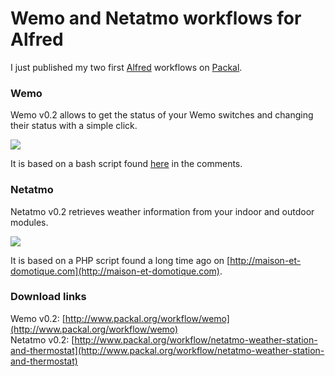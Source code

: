 # Wemo and Netatmo workflows for Alfred

I just published my two first [Alfred](https://www.alfredapp.com/) workflows on [Packal](www.packal.org).

### Wemo

Wemo v0.2 allows to get the status of your Wemo switches and changing their status with a simple click.

![](https://blog.wains.be/library/images/alfred-wemo.png)

It is based on a bash script found [here](http://moderntoil.com/?p=839) in the comments.

### Netatmo

Netatmo v0.2 retrieves weather information from your indoor and outdoor modules.

![](https://blog.wains.be/library/images/alfred-netatmo.png)

It is based on a PHP script found a long time ago on [http://maison-et-domotique.com](http://maison-et-domotique.com).

### Download links

Wemo v0.2: [http://www.packal.org/workflow/wemo](http://www.packal.org/workflow/wemo)  
Netatmo v0.2: [http://www.packal.org/workflow/netatmo-weather-station-and-thermostat](http://www.packal.org/workflow/netatmo-weather-station-and-thermostat)